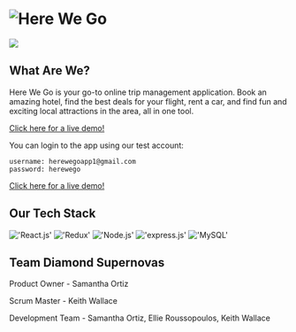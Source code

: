 # ![Here We Go](/dist/assets/README/Here_We_Go_logo_sm.png)

<img src="https://travis-ci.org/Diamond-Supernovas/here-we-go.svg?branch=dev"/>

## What Are We?
Here We Go is your go-to online trip management application. Book an amazing hotel, find the best deals for your flight, rent a car, and find fun and exciting local attractions in the area, all in one tool.

[Click here for a live demo!](https://herewegoapp.herokuapp.com "Here We Go!")

You can login to the app using our test account:
```
username: herewegoapp1@gmail.com
password: herewego
```

[Click here for a live demo!](herewegoapp.herokuapp.com "Here We Go!")

## Our Tech Stack
!['React.js'](/dist/assets/README/Reactjs_logo_sm.png)
!['Redux'](/dist/assets/README/Redux_logo_sm.png)
!['Node.js'](/dist/assets/README/nodejs_logo_sm.jpg)
!['express.js'](/dist/assets/README/expressjs_logo_sm.png)
!['MySQL'](/dist/assets/README/MySQL_logo_sm.png)

## Team Diamond Supernovas
Product Owner - Samantha Ortiz

Scrum Master - Keith Wallace

Development Team - Samantha Ortiz, Ellie Roussopoulos, Keith Wallace